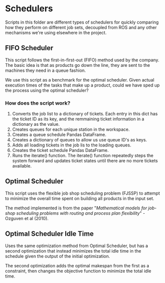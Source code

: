 # Schedulers

Scripts in this folder are different types of schedulers for quickly comparing how they perform on different job sets, decoupled from ROS and any other mechanisms we're using elsewhere in the project.

## FIFO Scheduler
This script follows the first-in-first-out (FIFO) method used by the company. The basic idea is that as products go down the line, they are sent to the machines they need in a queue fashion.

We use this script as a benchmark for the optimal scheduler. Given actual execution times of the tasks that make up a product, could we have sped up the process using the optimal scheduler?

### How does the script work?
1. Converts the job list to a dictionary of tickets. Each entry in this dict has the ticket ID as its key, and the remmaining ticket information in a dictionary as the value.
2. Creates queues for each unique station in the workspace. 
3. Creates a queue schedule Pandas DataFrame.
4. Creates a dictionary of queues to allow us use queue ID's as keys.
5. Adds all loading tickets in the job lis to the loading queues.
6. Creates the ticket schedule Pandas DataFrame.
7. Runs the iterate() function. The iterate() function repeatedly steps the system forward and updates ticket states until there are no more tickets available.

## Optimal Scheduler
This script uses the flexible job shop scheduling problem (FJSSP) to attempt to minimize the overall time spent on building all products in the input set. 

The method implemented is from the paper "*Mathematical models for job-shop scheduling problems with routing and process plan flexibility*" - Ozguven et al (2010).

## Optimal Scheduler Idle Time
Uses the same optimization method from Optimal Scheduler, but has a second optimization that instead minimizes the total idle time in the schedule given the output of the initial optimization.

The second optimization adds the optimal makespan from the first as a constraint, then changes the objective function to minimize the total idle time.